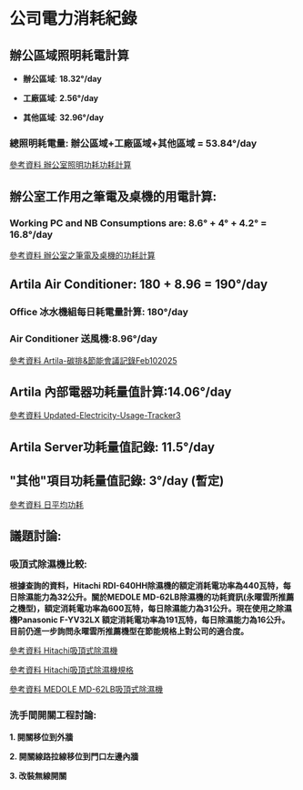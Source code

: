 # 公司電力消耗紀錄
## 辦公區域照明耗電計算

- **辦公區域**: **18.32°/day**  

- **工廠區域**: **2.56°/day**  

- **其他區域**: **32.96°/day** 

### **總照明耗電量: 辦公區域+工廠區域+其他區域 = 53.84°/day** 

 [參考資料 辦公室照明功耗功耗計算](https://docs.google.com/spreadsheets/d/1c7QFDcjlNTmn6KBwS813Ob_AtV9xFkQ1gT8A5sbCh8w/edit?gid=914020242#gid=914020242)

## 辦公室工作用之筆電及桌機的用電計算: 
### **Working PC and NB Consumptions are: 8.6° + 4° + 4.2° = 16.8°/day**

[參考資料 辦公室之筆電及桌機的功耗計算](https://docs.google.com/spreadsheets/d/1c7QFDcjlNTmn6KBwS813Ob_AtV9xFkQ1gT8A5sbCh8w/edit?gid=914020242#gid=914020242)

## Artila Air Conditioner: **180 + 8.96 = 190°/day**

### Office 冰水機組每日耗電量計算: **180°/day**

### Air Conditioner 送風機:**8.96°/day**

[參考資料 Artila-碳排&節能會議記錄Feb102025](Artila-碳排&節能會議記錄-Feb102025.md)

## Artila 內部電器功耗量值計算:14.06°/day

[參考資料 Updated-Electricity-Usage-Tracker3](https://docs.google.com/spreadsheets/d/15qC8A5fQTgHm3z_aiqw64yScEbDyl_wbgTKzL_kQgRc/edit?gid=1158469006#gid=1158469006)

## Artila Server功耗量值記錄: 11.5°/day
## "其他"項目功耗量值記錄: 3°/day (暫定)

[參考資料 日平均功耗](https://docs.google.com/spreadsheets/d/1kc9P3g9GO6VaeLkzuZZWjF1ibCIpiVH_DQ4AageVu0M/edit?gid=0#gid=0)

## 議題討論:

### 吸頂式除濕機比較:

**根據查詢的資料，Hitachi RDI-640HH除濕機的額定消耗電功率為440瓦特，每日除濕能力為32公升。 ​關於MEDOLE MD-62LB除濕機的功耗資訊(永曜雲所推薦之機型)，額定消耗電功率為600瓦特，每日除濕能力為31公升。現在使用之除濕機Panasonic F-YV32LX 額定消耗電功率為191瓦特，每日除濕能力為16公升。目前仍進一步詢問永曜雲所推薦機型在節能規格上對公司的適合度。**

[參考資料 Hitachi吸頂式除濕機](https://tw.bid.yahoo.com/item/101219266299;_ylt=AwrtkIj61ttnhwIqqXB21gt.;_ylu=c2VjA2ZwLWF0dHJpYgRzbGsDcnVybA--)

[參考資料 Hitachi吸頂式除濕機規格](https://drive.google.com/drive/u/1/my-drive?q=type:pdf%20parent:0ALljVrL0ZT1GUk9PVA)

[參考資料 MEDOLE MD-62LB吸頂式除濕機](https://www.medole.com.tw/hanging-hidden-air-duct-dehumidifier.htm)

### 洗手間開關工程討論:
**1. 開關移位到外牆**

**2. 開關線路拉線移位到門口左邊內牆**

**3. 改裝無線開關**
